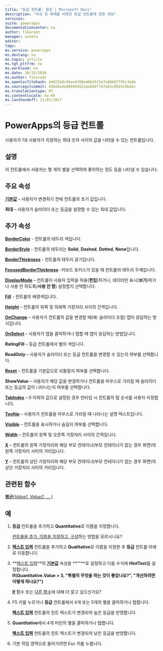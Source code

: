 ```yaml
---
title: "등급 컨트롤: 참조 | Microsoft Docs"
description: "속성 및 예제를 비롯한 등급 컨트롤에 관한 정보"
services: 
suite: powerapps
documentationcenter: na
author: fikaradz
manager: anneta
editor: 
tags: 
ms.service: powerapps
ms.devlang: na
ms.topic: article
ms.tgt_pltfrm: na
ms.workload: na
ms.date: 10/25/2016
ms.author: fikaradz
ms.openlocfilehash: 4dd23b8c94ee4760e40b4513e7a88667f85c3a4b
ms.sourcegitcommit: 43be6a4e08849d522aabb6f767a81c092419babc
ms.translationtype: HT
ms.contentlocale: ko-KR
ms.lasthandoff: 11/07/2017
---
```

# <a name="rating-control-in-powerapps"></a>PowerApps의 등급 컨트롤
사용자가 1과 사용자가 지정하는 최대 숫자 사이의 값을 나타낼 수 있는 컨트롤입니다.

## <a name="description"></a>설명
이 컨트롤에서 사용자는 몇 개의 별을 선택하여 좋아하는 정도 등을 나타낼 수 있습니다.

## <a name="key-properties"></a>주요 속성
**[기본값](properties-core.md)**  – 사용자가 변경하기 전에 컨트롤의 초기 값입니다.

**최대** – 사용자가 슬라이더 또는 등급을 설정할 수 있는 최대 값입니다.

## <a name="additional-properties"></a>추가 속성
**[BorderColor](properties-color-border.md)** - 컨트롤의 테두리 색입니다.

**[BorderStyle](properties-color-border.md)** - 컨트롤의 테두리는 **Solid**, **Dashed**, **Dotted**, **None**입니다.

**[BorderThickness](properties-color-border.md)** - 컨트롤의 테두리 굵기입니다.

**[FocusedBorderThickness](properties-color-border.md)**  -키보드 포커스가 있을 때 컨트롤의 테두리 두께입니다.

**[DisplayMode](properties-core.md)** – 컨트롤이 사용자 입력을 허용(**편집**)하거나, 데이터만 표시(**보기**)하거나 사용 안 하도록(**사용 안 함**) 설정할지 선택합니다.

**[Fill](properties-color-border.md)** - 컨트롤의 배경색입니다.

**[Height](properties-size-location.md)** – 컨트롤의 위쪽 및 아래쪽 가장자리 사이의 간격입니다.

**[OnChange](properties-core.md)** – 사용자가 컨트롤의 값을 변경할 때(예: 슬라이더 조절) 앱이 응답하는 방식입니다.

**[OnSelect](properties-core.md)** – 사용자가 앱을 클릭하거나 탭할 때 앱이 응답하는 방법입니다.

**RatingFill** – 등급 컨트롤에서 별의 색입니다.

**ReadOnly** – 사용자가 슬라이더 또는 등급 컨트롤을 변경할 수 있는지 여부를 선택합니다.

**[Reset](properties-core.md)** – 컨트롤을 기본값으로 되돌릴지 여부를 선택합니다.

**ShowValue** – 사용자가 해당 값을 변경하거나 컨트롤을 마우스로 가리킬 때 슬라이더 또는 등급의 값이 나타나는지 여부를 선택합니다.

**[TabIndex](properties-accessibility.md)** – 0 이외의 값으로 설정된 경우 런타임 시 컨트롤의 탭 순서를 사용자 지정합니다.

**[Tooltip](properties-core.md)** – 사용자가 컨트롤을 마우스로 가리킬 때 나타나는 설명 텍스트입니다.

**[Visible](properties-core.md)** – 컨트롤을 표시하거나 숨길지 여부를 선택합니다.

**[Width](properties-size-location.md)** – 컨트롤의 왼쪽 및 오른쪽 가장자리 사이의 간격입니다.

**[X](properties-size-location.md)**  – 컨트롤의 왼쪽 가장자리와 해당 부모 컨테이너(부모 컨테이너가 없는 경우 화면)의 왼쪽 가장자리 사이의 거리입니다.

**[Y](properties-size-location.md)**  – 컨트롤의 상단 가장자리와 해당 부모 컨테이너(부모 컨테이너가 없는 경우 화면)의 상단 가장자리 사이의 거리입니다.

## <a name="related-functions"></a>관련된 함수
[**평균**(*Value1*, *Value2,* ... )](../functions/function-aggregates.md)

## <a name="example"></a>예
1. **등급** 컨트롤을 추가하고 **Quantitative**로 이름을 지정합니다.
   
    [컨트롤을 추가, 이름을 지정하고, 구성](../add-configure-controls.md)하는 방법을 모르시나요?
2. **[텍스트 입력](control-text-input.md)** 컨트롤을 추가하고 **Qualitative**로 이름을 지정한 후 **등급** 컨트롤 아래로 이동합니다.
3. **[텍스트 입력](control-text-input.md)**의 **[기본값](properties-core.md)** 속성을 **""**로 설정하고 다음 수식에 **HintText**를 설정합니다.
   <br>**If(Quantitative.Value > 3, "특별히 무엇을 하는 것이 좋았나요?", "개선하려면 어떻게 하나요?")**
   
    **[If](../functions/function-if.md)** 함수 또는 [다른 함수](../formula-reference.md)에 대해 더 알고 싶으신가요?
4. F5 키를 누르거나 **등급** 컨트롤에서 4개 또는 5개의 별을 클릭하거나 탭합니다.
   
    **[텍스트 입력](control-text-input.md)** 컨트롤의 힌트 텍스트가 변경되어 높은 등급을 반영합니다.
5. **Quantitative**에서 4개 미만의 별을 클릭하거나 탭합니다.
   
    **[텍스트 입력](control-text-input.md)** 컨트롤의 힌트 텍스트가 변경되어 낮은 등급을 반영합니다.
6. 기본 작업 영역으로 돌아가려면 Esc 키를 누릅니다.

